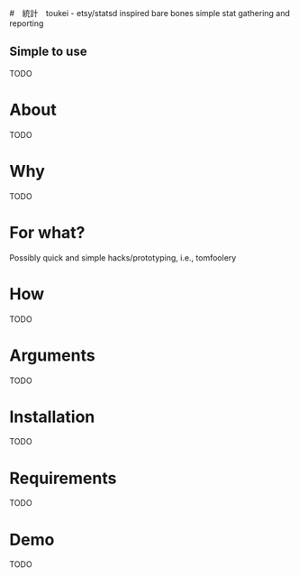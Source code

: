#　統計　toukei - etsy/statsd inspired bare bones simple stat gathering and reporting

## Simple to use
TODO

# About
TODO

# Why
TODO

# For what?
Possibly quick and simple hacks/prototyping, i.e., tomfoolery

# How
TODO

# Arguments
TODO

# Installation
TODO

# Requirements
TODO

# Demo
TODO

